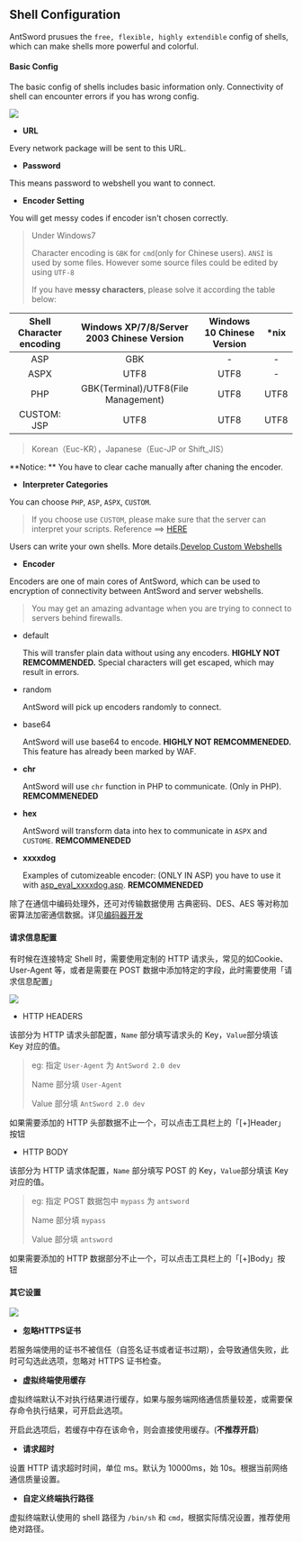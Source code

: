 Shell Configuration
---

AntSword prusues the `free, flexible, highly extendible` config of shells, which can make shells more powerful and colorful.

#### Basic Config

The basic config of shells includes basic information only. Connectivity of shell can encounter errors if you has wrong config.

![][img_shell_config_1]

* **URL**

 Every network package will be sent to this URL.

* **Password**

 This means password to webshell you want to connect.

* **Encoder Setting**

 You will get messy codes if encoder isn't chosen correctly.

 > Under Windows7
 >
 > Character encoding is `GBK` for `cmd`(only for Chinese users). `ANSI` is used by some files. However some source files could be edited by using `UTF-8`
 >
 > If you have **messy characters**, please solve it according the table below:


  Shell Character encoding | Windows XP/7/8/Server 2003 Chinese Version| Windows 10 Chinese Version| *nix 
  :-:|:-:|:-:|:-:
  ASP | GBK | - | -
  ASPX | UTF8 | UTF8 | -
  PHP | GBK(Terminal)/UTF8(File Management) | UTF8 | UTF8
  CUSTOM: JSP | UTF8 | UTF8 | UTF8

  > Korean（Euc-KR），Japanese（Euc-JP or Shift_JIS）

 **Notice: ** You have to clear cache manually after chaning the encoder.

* **Interpreter Categories**

 You can choose `PHP`, `ASP`, `ASPX`, `CUSTOM`.

 > If you choose use `CUSTOM`, please make sure that the server can interpret your scripts. Reference ==> [HERE](https://github.com/antoor/antSword/tree/master/shells)

 Users can write your own shells. More details.[Develop Custom Webshells](../core_dev/shell/custom_shells.md)

* **Encoder**

 Encoders are one of main cores of AntSword, which can be used to encryption of connectivity between AntSword and server webshells.

 > You may get an amazing advantage when you are trying to connect to servers behind firewalls.

 * default

   This will transfer plain data without using any encoders. **HIGHLY NOT REMCOMMENDED.** Special characters will get escaped, which may result in errors.

 * random

   AntSword will pick up encoders randomly to connect.

 * base64

   AntSword will use base64 to encode. **HIGHLY NOT REMCOMMENEDED.** This feature has already been marked by WAF.

 * **chr**

   AntSword will use `chr` function in PHP to communicate. (Only in PHP). **REMCOMMENEDED**

 * **hex**

   AntSword will transform data into hex to communicate in `ASPX` and `CUSTOME`. **REMCOMMENEDED**

 * **xxxxdog**

   Examples of cutomizeable encoder: (ONLY IN ASP) you have to use it with [asp_eval_xxxxdog.asp](https://github.com/antoor/antSword/tree/master/shells/asp_eval_xxxxdog.asp). **REMCOMMENEDED**

 除了在通信中编码处理外，还可对传输数据使用 古典密码、DES、AES 等对称加密算法加密通信数据。详见[编码器开发](../core_dev/encoder/README.md)

#### 请求信息配置

 有时候在连接特定 Shell 时，需要使用定制的 HTTP 请求头，常见的如Cookie、User-Agent 等，或者是需要在 POST 数据中添加特定的字段，此时需要使用「请求信息配置」

![][img_shell_config_2]

* HTTP HEADERS

 该部分为 HTTP 请求头部配置，`Name` 部分填写请求头的 Key，`Value`部分填该 Key 对应的值。

 > eg: 指定 `User-Agent` 为 `AntSword 2.0 dev`
 > 
 > Name 部分填 `User-Agent`
 >
 > Value 部分填 `AntSword 2.0 dev`

 如果需要添加的 HTTP 头部数据不止一个，可以点击工具栏上的「[+]Header」按钮

* HTTP BODY

 该部分为 HTTP 请求体配置，`Name` 部分填写 POST 的 Key，`Value`部分填该 Key 对应的值。

 > eg: 指定 POST 数据包中 `mypass` 为 `antsword`
 > 
 > Name 部分填 `mypass`
 >
 > Value 部分填 `antsword`

 如果需要添加的 HTTP 数据部分不止一个，可以点击工具栏上的「[+]Body」按钮


#### 其它设置

![][img_shell_config_3]

* **忽略HTTPS证书**

 若服务端使用的证书不被信任（自签名证书或者证书过期），会导致通信失败，此时可勾选此选项，忽略对 HTTPS 证书检查。

* **虚拟终端使用缓存**

 虚拟终端默认不对执行结果进行缓存，如果与服务端网络通信质量较差，或需要保存命令执行结果，可开启此选项。

 开启此选项后，若缓存中存在该命令，则会直接使用缓存。(**不推荐开启**)

* **请求超时**

 设置 HTTP 请求超时时间，单位 ms。默认为 10000ms，始 10s。根据当前网络通信质量设置。

* **自定义终端执行路径**

 虚拟终端默认使用的 shell 路径为 `/bin/sh` 和 `cmd`，根据实际情况设置，推荐使用绝对路径。

[img_shell_config_1]: http://7xtigg.com1.z0.glb.clouddn.com/doc/shell_manager/shell_config_1.jpg
[img_shell_config_2]: http://7xtigg.com1.z0.glb.clouddn.com/doc/shell_manager/shell_config_2.jpg
[img_shell_config_3]: http://7xtigg.com1.z0.glb.clouddn.com/doc/shell_manager/shell_config_3.jpg
